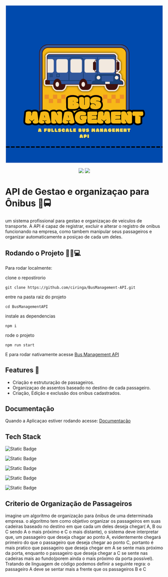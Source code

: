 <p align="center">
<img src="logo.png" >
</p>
<p align="center">

<img src = "https://img.shields.io/badge/NPM-10.5.2-gray?style=flat&labelColor=green">
<img src = "https://img.shields.io/badge/TypeScript-5.4.5-gray?style=flat&labelColor=blue" >

</p>


# API de Gestao e organizaçao para Ônibus 🚌🚍

um sistema profissional para gestao e organizaçao de veiculos de transporte. A API é capaz de registrar, excluir e alterar o registro de onibus funcionando na empresa, como tambem manipular seus passageiros e organizar automaticamente a posiçao de cada um deles.
 


## Rodando o Projeto 🏃‍♂️💻
Para rodar localmente:

clone o repostirorio 
```
git clone https://github.com/ciringa/BusManagement-API.git
```
entre na pasta raiz do projeto 
```
cd BusManagementAPI
```
instale as dependencias 
```
npm i
```
rode o projeto 
```
npm run start
```


E para rodar nativamente acesse <a href = "https://busmanagement-api.onrender.com">Bus Management API</a>
## Features 🚀

- Criação e estruturação de passageiros.
- Organizaçao de assentos baseado no destino de cada passageiro.
- Criação, Edição e exclusão dos onibus cadastrados.
## Documentação

Quando a Aplicaçao estiver rodando acesse: <a href = "https://busmanagement-api.onrender.com/docs">Documentação </a>



## Tech Stack

![Static Badge](https://img.shields.io/badge/Prisma-blue?style=for-the-badge&labelColor=gray)

![Static Badge](https://img.shields.io/badge/Swagger-green?style=for-the-badge&labelColor=gray)

![Static Badge](https://img.shields.io/badge/Typescript-blue?style=for-the-badge&labelColor=gray)


![Static Badge](https://img.shields.io/badge/Fastify-black?style=for-the-badge&labelColor=gray)

![Static Badge](https://img.shields.io/badge/Zod-orange?style=for-the-badge&labelColor=gray)


## Criterio de Organização de Passageiros 

imagine um algoritmo de organização para ônibus de uma determinada empresa. o algoritmo tem como objetivo organizar os passageiros em suas cadeiras baseado no destino em que cada um deles deseja chegar( A, B ou C sendo A o mais próximo e C o mais distante), o sistema deve interpretar que, um passageiro que deseja chagar ao ponto A, evidentemente chegará primeiro do que o passageiro que deseja chegar ao ponto C, portanto é mais pratico que passageiro que deseja chegar em A se sente mais próximo da porta, enquanto o passageiro que deseja chegar a C se sente nas cadeiras mais ao fundo(porem ainda o mais próximo da porta possível). Tratando de linguagem de código podemos definir a seguinte regra: o passageiro A deve se sentar mais a frente que os passageiros B e C
